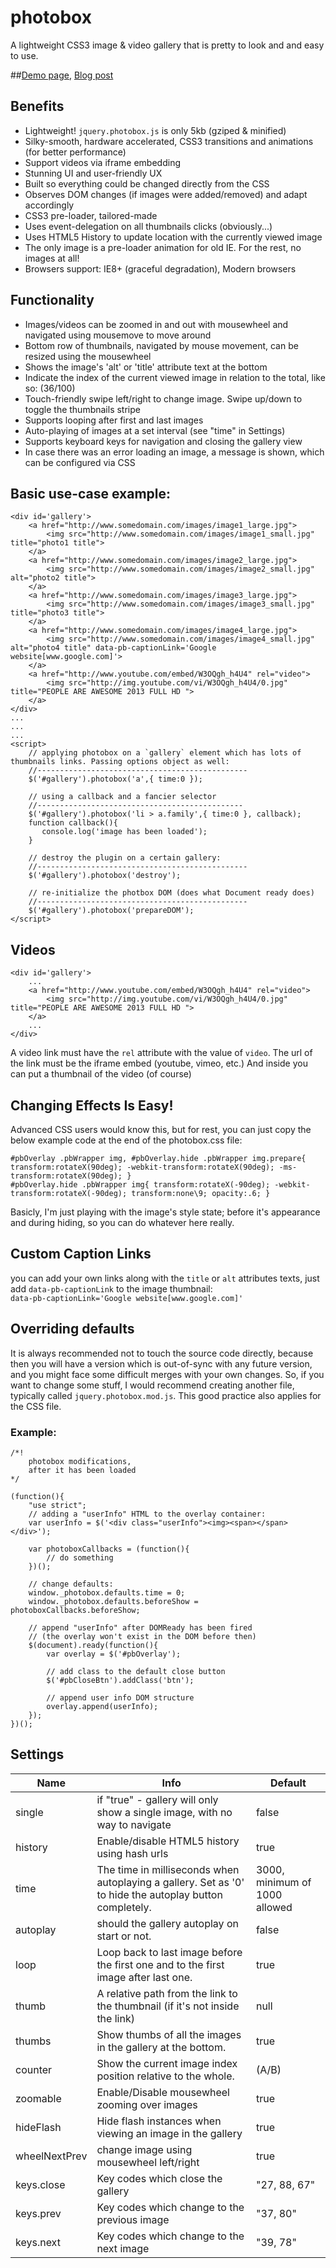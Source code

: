 photobox
========

A lightweight CSS3 image & video gallery that is pretty to look and and easy to use.

##[Demo page](http://dropthebit.com/demos/photobox/), [Blog post](http://dropthebit.com/500/photobox-css3-image-gallery-jquery-plugin/)

## Benefits
*    Lightweight! `jquery.photobox.js` is only 5kb (gziped & minified)
*    Silky-smooth, hardware accelerated, CSS3 transitions and animations (for better performance)
*    Support videos via iframe embedding
*    Stunning UI and user-friendly UX
*    Built so everything could be changed directly from the CSS
*    Observes DOM changes (if images were added/removed) and adapt accordingly
*    CSS3 pre-loader, tailored-made
*    Uses event-delegation on all thumbnails clicks (obviously...)
*    Uses HTML5 History to update location with the currently viewed image
*    The only image is a pre-loader animation for old IE. For the rest, no images at all!
*    Browsers support: IE8+ (graceful degradation), Modern browsers

## Functionality
*    Images/videos can be zoomed in and out with mousewheel and navigated using mousemove to move around
*    Bottom row of thumbnails, navigated by mouse movement, can be resized using the mousewheel
*    Shows the image's 'alt' or 'title' attribute text at the bottom
*    Indicate the index of the current viewed image in relation to the total, like so: (36/100)
*    Touch-friendly swipe left/right to change image. Swipe up/down to toggle the thumbnails stripe
*    Supports looping after first and last images
*    Auto-playing of images at a set interval (see "time" in Settings)
*    Supports keyboard keys for navigation and closing the gallery view
*    In case there was an error loading an image, a message is shown, which can be configured via CSS

## Basic use-case example:
    <div id='gallery'>
        <a href="http://www.somedomain.com/images/image1_large.jpg">
            <img src="http://www.somedomain.com/images/image1_small.jpg" title="photo1 title">
        </a>
        <a href="http://www.somedomain.com/images/image2_large.jpg">
            <img src="http://www.somedomain.com/images/image2_small.jpg" alt="photo2 title">
        </a>
        <a href="http://www.somedomain.com/images/image3_large.jpg">
            <img src="http://www.somedomain.com/images/image3_small.jpg" title="photo3 title">
        </a>
        <a href="http://www.somedomain.com/images/image4_large.jpg">
            <img src="http://www.somedomain.com/images/image4_small.jpg" alt="photo4 title" data-pb-captionLink='Google website[www.google.com]'>
        </a>
        <a href="http://www.youtube.com/embed/W3OQgh_h4U4" rel="video">
            <img src="http://img.youtube.com/vi/W3OQgh_h4U4/0.jpg" title="PEOPLE ARE AWESOME 2013 FULL HD ">
        </a>
    </div>
    ...
    ...
    ...
    <script>
        // applying photobox on a `gallery` element which has lots of thumbnails links. Passing options object as well:
        //-----------------------------------------------
        $('#gallery').photobox('a',{ time:0 });

        // using a callback and a fancier selector
        //----------------------------------------------
        $('#gallery').photobox('li > a.family',{ time:0 }, callback);
        function callback(){
           console.log('image has been loaded');
        }

        // destroy the plugin on a certain gallery:
        //-----------------------------------------------
        $('#gallery').photobox('destroy');

        // re-initialize the photbox DOM (does what Document ready does)
        //-----------------------------------------------
        $('#gallery').photobox('prepareDOM');
    </script>

## Videos
    <div id='gallery'>
        ...
        <a href="http://www.youtube.com/embed/W3OQgh_h4U4" rel="video">
            <img src="http://img.youtube.com/vi/W3OQgh_h4U4/0.jpg" title="PEOPLE ARE AWESOME 2013 FULL HD ">
        </a>
        ...
    </div>

A video link must have the `rel` attribute with the value of `video`. The url of the link must be the iframe embed (youtube, vimeo, etc.) And inside you can put a thumbnail of the video (of course)

## Changing Effects Is Easy!
Advanced CSS users would know this, but for rest, you can just copy the below example code at the end of the photobox.css file:

    #pbOverlay .pbWrapper img, #pbOverlay.hide .pbWrapper img.prepare{ transform:rotateX(90deg); -webkit-transform:rotateX(90deg); -ms-transform:rotateX(90deg); }
    #pbOverlay.hide .pbWrapper img{ transform:rotateX(-90deg); -webkit-transform:rotateX(-90deg); transform:none\9; opacity:.6; }

Basicly, I'm just playing with the image's style state; before it's appearance and during hiding, so you can do whatever here really.

## Custom Caption Links
you can add your own links along with the `title` or `alt` attributes texts, just add `data-pb-captionLink` to the image thumbnail:<br>
`data-pb-captionLink='Google website[www.google.com]'`


## Overriding defaults
It is always recommended not to touch the source code directly, because then you will have a version which is out-of-sync with any future version, and you might face some difficult merges with your own changes.
So, if you want to change some stuff, I would recommend creating another file, typically called `jquery.photobox.mod.js`. This good practice also applies for the CSS file.
### Example:
````
/*!
    photobox modifications,
    after it has been loaded
*/

(function(){
    "use strict";
    // adding a "userInfo" HTML to the overlay container:
    var userInfo = $('<div class="userInfo"><img><span></span></div>');

    var photoboxCallbacks = (function(){
        // do something
    })();

    // change defaults:
    window._photobox.defaults.time = 0;
    window._photobox.defaults.beforeShow = photoboxCallbacks.beforeShow;

    // append "userInfo" after DOMReady has been fired
    // (the overlay won't exist in the DOM before then)
    $(document).ready(function(){
        var overlay = $('#pbOverlay');

        // add class to the default close button
        $('#pbCloseBtn').addClass('btn');

        // append user info DOM structure
        overlay.append(userInfo);
    });
})();
````

## Settings


Name          | Info                                                                                                     | Default
------------- | -------------------------------------------------------------------------------------------------------- | -----------------------------
single        | if "true" - gallery will only show a single image, with no way to navigate                               | false
history       | Enable/disable HTML5 history using hash urls                                                             | true
time          | The time in milliseconds when autoplaying a gallery. Set as '0' to hide the autoplay button completely.  | 3000, minimum of 1000 allowed
autoplay      | should the gallery autoplay on start or not.                                                             | false
loop          | Loop back to last image before the first one and to the first image after last one.                      | true
thumb         | A relative path from the link to the thumbnail (if it's not inside the link)                             | null
thumbs        | Show thumbs of all the images in the gallery at the bottom.                                              | true
counter       | Show the current image index position relative to the whole.                                             | (A/B)
zoomable      | Enable/Disable mousewheel zooming over images                                                            | true
hideFlash     | Hide flash instances when viewing an image in the gallery                                                | true
wheelNextPrev | change image using mousewheel left/right                                                                 | true
keys.close    | Key codes which close the gallery                                                                        | "27, 88, 67"
keys.prev     | Key codes which change to the previous image                                                             | "37, 80"
keys.next     | Key codes which change to the next image                                                                 | "39, 78"


